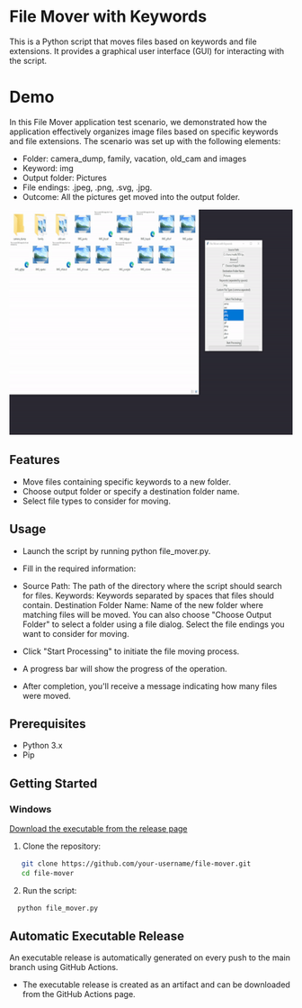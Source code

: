 # File Mover with Keywords

This is a Python script that moves files based on keywords and file extensions. It provides a graphical user interface (GUI) for interacting with the script.

# Demo
In this File Mover application test scenario, we demonstrated how the application effectively organizes image files based on specific keywords and file extensions. The scenario was set up with the following elements:

- Folder: camera_dump, family, vacation, old_cam and images
- Keyword: img
- Output folder: Pictures
- File endings: .jpeg, .png, .svg, .jpg.
- Outcome: All the pictures get moved into the output folder.

<img src="assets/demo.gif" alt="Demo GIF" width="600" height="400">

## Features

- Move files containing specific keywords to a new folder.
- Choose output folder or specify a destination folder name.
- Select file types to consider for moving.

## Usage
* Launch the script by running python file_mover.py.

* Fill in the required information:

* Source Path: The path of the directory where the script should search for files.
Keywords: Keywords separated by spaces that files should contain.
Destination Folder Name: Name of the new folder where matching files will be moved. You can also choose "Choose Output Folder" to select a folder using a file dialog.
Select the file endings you want to consider for moving.

* Click "Start Processing" to initiate the file moving process.

* A progress bar will show the progress of the operation.

* After completion, you'll receive a message indicating how many files were moved.

## Prerequisites

- Python 3.x
- Pip

## Getting Started

### Windows
[Download the executable from the release page](https://github.com/maitkaa/file_mover/releases)

1. Clone the repository:
```bash
   git clone https://github.com/your-username/file-mover.git
   cd file-mover
 ```
2. Run the script:
 ```bash
   python file_mover.py
```

## Automatic Executable Release

An executable release is automatically generated on every push to the main branch using GitHub Actions.

* The executable release is created as an artifact and can be downloaded from the GitHub Actions page.
